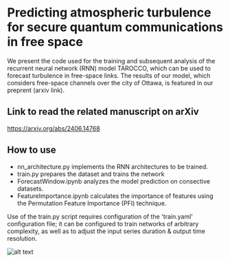# Predicting atmospheric turbulence for secure quantum communications in free space

We present the code used for the training and subsequent analysis of the recurrent neural network (RNN) model TAROCCO, which can be used to forecast turbulence in free-space links. The results of our model, which considers free-space channels over the city of Ottawa, is featured in our preprent (arxiv link). 

## Link to read the related manuscript on arXiv 
https://arxiv.org/abs/2406.14768

## How to use
- nn_architecture.py implements the RNN architectures to be trained.
- train.py prepares the dataset and trains the network
- ForecastWindow.ipynb analyzes the model prediction on consective datasets.
- FeatureImportance.ipynb calculates the importance of features using the Permutation Feature Importance (PFI) technique. 

Use of the train.py script requires configuration of the 'train.yaml' configuration file; it can be configured to train networks of arbitrary complexity, as well as to adjust the input series duration & output time resolution. 



![alt text][logo]

[logo]: https://github.com/TareqJ1000/TurbulentNetwork/blob/tareq/TaroccoAI.png "TAROCCO Card"






